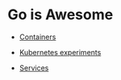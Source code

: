 # Go is Awesome


* [Containers](containers/)

* [Kubernetes experiments](k8s_stuff/)

* [Services](web/)
